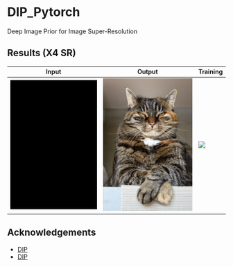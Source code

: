 # DIP_Pytorch
Deep Image Prior for Image Super-Resolution

## Results (X4 SR)
| Input | Output | Training
 | ----- | ------ | --------
 |<img src="./imgs/input.png" width="400"/> | <img src="./imgs/sr.png" width="400"/> |<img src="./imgs/0869.gif" width="400"/>

## Acknowledgements
- [DIP](https://github.com/DmitryUlyanov/deep-image-prior)
- [DIP](https://github.com/atiyo/deep_image_prior)
